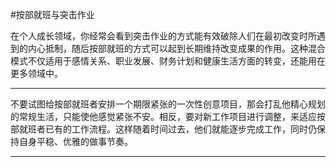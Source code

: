 #按部就班与突击作业

在个人成长领域，你经常会看到突击作业的方式能有效破除人们在最初改变时所遇到的内心抵制，随后按部就班的方式可以起到长期维持改变成果的作用。这种混合模式不仅适用于感情关系、职业发展、财务计划和健康生活方面的转变，还能用在更多领域中。

---

不要试图给按部就班者安排一个期限紧张的一次性创意项目，那会打乱他精心规划的常规生活，只能使他感觉紧张不安。相反，要对新工作项目进行调整，来适应按部就班者已有的工作流程。这样随着时间过去，他们就能逐步完成工作，同时仍保持自身平稳、优雅的做事节奏。

---

